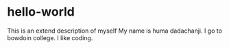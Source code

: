 # hello-world
This is an extend description of myself
My name is huma dadachanji. I go to bowdoin college.
I like coding.
